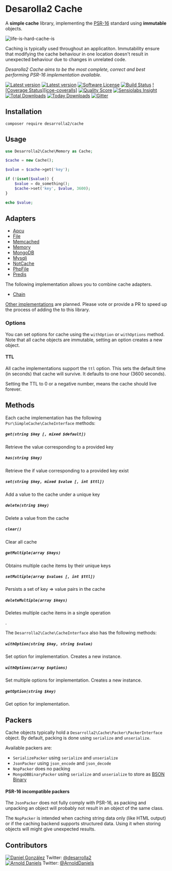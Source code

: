 # Desarolla2 Cache

A **simple cache** library, implementing the [PSR-16](https://github.com/php-fig/fig-standards/blob/master/accepted/PSR-16-simple-cache.md) standard using **immutable** objects.

![life-is-hard-cache-is](https://user-images.githubusercontent.com/100821/41566888-ecd60cde-735d-11e8-893f-da42b2cd65e7.jpg)

Caching is typically used throughout an applicatiton. Immutability ensure that modifying the cache behaviour in one
location doesn't result in unexpected behaviour due to changes in unrelated code.

_Desarolla2 Cache aims to be the most complete, correct and best performing PSR-16 implementation available._

[![Latest version][ico-version]][link-packagist]
[![Latest version][ico-pre-release]][link-packagist]
[![Software License][ico-license]][link-license]
[![Build Status][ico-travis]][link-travis]
[![Coverage Status][icoe-coveralls]][link-coveralls]
[![Quality Score][ico-code-quality]][link-code-quality]
[![Sensiolabs Insight][ico-sensiolabs]][link-sensiolabs]
[![Total Downloads][ico-downloads]][link-downloads]
[![Today Downloads][ico-today-downloads]][link-downloads]
[![Gitter][ico-gitter]][link-gitter]


## Installation

```
composer require desarrolla2/cache
```

## Usage


``` php
use Desarrolla2\Cache\Memory as Cache;

$cache = new Cache();

$value = $cache->get('key');

if (!isset($value)) {
    $value = do_something(); 
    $cache->set('key', $value, 3600);
}

echo $value;
```

## Adapters

* [Apcu](docs/implementations/apcu.md)
* [File](docs/implementations/file.md)
* [Memcached](docs/implementations/memcached.md)
* [Memory](docs/implementations/memory.md)
* [MongoDB](docs/implementations/mongodb.md)
* [Mysqli](docs/implementations/mysqli.md)
* [NotCache](docs/implementations/notcache.md)
* [PhpFile](docs/implementations/phpfile.md)
* [Predis](docs/implementations/predis.md)

The following implementation allows you to combine cache adapters.

* [Chain](docs/implementations/chain.md)

[Other implementations][todo-implementations] are planned. Please vote or
provide a PR to speed up the process of adding the to this library.

[todo-implementations]: https://github.com/desarrolla2/Cache/issues?q=is%3Aissue+is%3Aopen+label%3Aadapter

### Options

You can set options for cache using the `withOption` or `withOptions` method.
Note that all cache objects are immutable, setting an option creates a new
object.

#### TTL

All cache implementations support the `ttl` option. This sets the default
time (in seconds) that cache will survive. It defaults to one hour (3600
seconds).

Setting the TTL to 0 or a negative number, means the cache should live forever.

## Methods

Each cache implementation has the following `Psr\SimpleCache\CacheInterface`
methods:

##### `get(string $key [, mixed $default])`
Retrieve the value corresponding to a provided key

##### `has(string $key)`
Retrieve the if value corresponding to a provided key exist

##### `set(string $key, mixed $value [, int $ttl])`
Add a value to the cache under a unique key

##### `delete(string $key)`
Delete a value from the cache

##### `clear()`
Clear all cache

##### `getMultiple(array $keys)`
Obtains multiple cache items by their unique keys

##### `setMultiple(array $values [, int $ttl])`
Persists a set of key => value pairs in the cache

##### `deleteMultiple(array $keys)`
Deletes multiple cache items in a single operation

.

The `Desarrolla2\Cache\CacheInterface` also has the following methods:

##### `withOption(string $key, string $value)`
Set option for implementation. Creates a new instance.

##### `withOptions(array $options)`
Set multiple options for implementation. Creates a new instance.

##### `getOption(string $key)`
Get option for implementation.


## Packers

Cache objects typically hold a `Desarrolla2\Cache\Packer\PackerInterface`
object. By default, packing is done using `serialize` and `unserialize`.

Available packers are:

* `SerializePacker` using `serialize` and `unserialize`
* `JsonPacker` using `json_encode` and `json_decode`
* `NopPacker` does no packing
* `MongoDBBinaryPacker` using `serialize` and `unserialize` to store as [BSON Binary](http://php.net/manual/en/class.mongodb-bson-binary.php)

#### PSR-16 incompatible packers

The `JsonPacker` does not fully comply with PSR-16, as packing and
unpacking an object will probably not result in an object of the same class.

The `NopPacker` is intended when caching string data only (like HTML output) or
if the caching backend supports structured data. Using it when storing objects
will might give unexpected results.

## Contributors

[![Daniel González](https://avatars1.githubusercontent.com/u/661529?v=3&s=80)](https://github.com/desarrolla2)
Twitter: [@desarrolla2](https://twitter.com/desarrolla2)\
[![Arnold Daniels](https://avatars3.githubusercontent.com/u/100821?v=3&s=80)](https://github.com/jasny)
Twitter: [@ArnoldDaniels](https://twitter.com/ArnoldDaniels)

[ico-version]: https://img.shields.io/packagist/v/desarrolla2/Cache.svg?style=flat-square
[ico-pre-release]: https://img.shields.io/packagist/vpre/desarrolla2/Cache.svg?style=flat-square
[ico-license]: https://img.shields.io/badge/license-MIT-brightgreen.svg?style=flat-square
[ico-travis]: https://img.shields.io/travis/desarrolla2/Cache/master.svg?style=flat-square
[ico-coveralls]: https://img.shields.io/coveralls/desarrolla2/Cache/master.svg?style=flat-square
[ico-code-quality]: https://img.shields.io/scrutinizer/g/desarrolla2/cache.svg?style=flat-square
[ico-sensiolabs]: https://img.shields.io/sensiolabs/i/5f139261-1ac1-4559-846a-723e09319a88.svg?style=flat-square
[ico-downloads]: https://img.shields.io/packagist/dt/desarrolla2/cache.svg?style=flat-square
[ico-today-downloads]: https://img.shields.io/packagist/dd/desarrolla2/cache.svg?style=flat-square
[ico-gitter]: https://img.shields.io/badge/GITTER-JOIN%20CHAT%20%E2%86%92-brightgreen.svg?style=flat-square

[link-packagist]: https://packagist.org/packages/desarrolla2/cache
[link-license]: http://hassankhan.mit-license.org
[link-travis]: https://travis-ci.org/desarrolla2/Cache
[link-coveralls]: https://coveralls.io/github/desarrolla2/Cache
[link-code-quality]: https://scrutinizer-ci.com/g/desarrolla2/cache
[link-sensiolabs]: https://insight.sensiolabs.com/projects/5f139261-1ac1-4559-846a-723e09319a88
[link-downloads]: https://packagist.org/packages/desarrolla2/cache
[link-gitter]: https://gitter.im/desarrolla2/Cache?utm_source=badge&utm_medium=badge&utm_campaign=pr-badge
